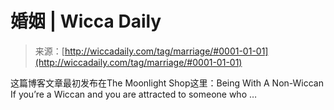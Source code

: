 <!--yml

category: 未分类

date: 2024-06-12 18:25:51

-->

# 婚姻 | Wicca Daily

> 来源：[http://wiccadaily.com/tag/marriage/#0001-01-01](http://wiccadaily.com/tag/marriage/#0001-01-01)

这篇博客文章最初发布在The Moonlight Shop这里：Being With A Non-Wiccan If you’re a Wiccan and you are attracted to someone who …
